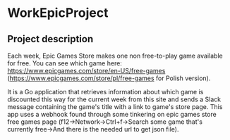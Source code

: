 # WorkEpicProject
## Project description
Each week, Epic Games Store makes one non free-to-play game available for free. You can see which game here: https://www.epicgames.com/store/en-US/free-games (https://www.epicgames.com/store/pl/free-games for Polish version).

It is a Go application that retrieves information about which game is discounted this way for the current week from this site and sends a Slack message containing the game's title with a link to game's store page. This app uses a webhook found through some tinkering on epic games store free games page (f12->Network->Ctrl+f->Search some game that's currently free->And there is the needed url to get json file).